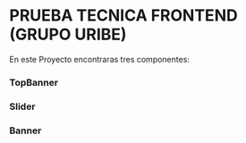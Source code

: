 # PRUEBA TECNICA FRONTEND (GRUPO URIBE)

En este Proyecto encontraras tres componentes:

### TopBanner
### Slider

### Banner


